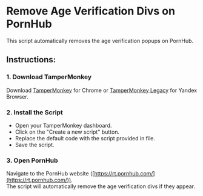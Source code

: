 # Remove Age Verification Divs on PornHub

This script automatically removes the age verification popups on PornHub.

## Instructions:

### 1. Download TamperMonkey  
Download [TamperMonkey](https://chromewebstore.google.com/detail/tampermonkey/dhdgffkkebhmkfjojejmpbldmpobfkfo) for Chrome or [TamperMonkey Legacy](https://chromewebstore.google.com/detail/tampermonkey-legacy/lcmhijbkigalmkeommnijlpobloojgfn) for Yandex Browser.

### 2. Install the Script

- Open your TamperMonkey dashboard.
- Click on the "Create a new script" button.
- Replace the default code with the script provided in file.
- Save the script.
### 3. Open PornHub  
Navigate to the PornHub website ([https://rt.pornhub.com/](https://rt.pornhub.com/)).  
The script will automatically remove the age verification divs if they appear.